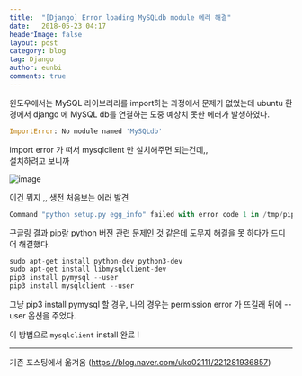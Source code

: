 ```yaml
---
title:  "[Django] Error loading MySQLdb module 에러 해결"
date:   2018-05-23 04:17
headerImage: false
layout: post
category: blog
tag: Django
author: eunbi
comments: true
---
```



윈도우에서는 MySQL 라이브러리를 import하는 과정에서 문제가 없었는데 ubuntu 환경에서 django 에 MySQL db를 연결하는 도중 예상치 못한 에러가 발생하였다.  


```python
ImportError: No module named 'MySQLdb'
```  

import error 가 떠서 mysqlclient 만 설치해주면 되는건데,,  
설치하려고 보니까  


![image](http://eun-bi.github.io/assets/images/posting/1225_4.png)  

이건 뭐지 ,, 생전 처음보는 에러 발견  


```python
Command "python setup.py egg_info" failed with error code 1 in /tmp/pip-install-ayr7zfwa/mysqlclient/
```  

구글링 결과 pip랑 python 버전 관련 문제인 것 같은데 도무지 해결을 못 하다가 드디어 해결했다.  


```python
sudo apt-get install python-dev python3-dev
sudo apt-get install libmysqlclient-dev
pip3 install pymysql --user
pip3 install mysqlclient --user
```  

그냥  pip3 install pymysql 할 경우, 나의 경우는 permission error 가 뜨길래 뒤에 --user 옵션을 주었다.

이 방법으로 `mysqlclient` install 완료 !  


---
기존 포스팅에서 옮겨옴
(<https://blog.naver.com/uko02111/221281936857>)
